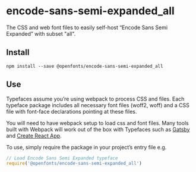 
# encode-sans-semi-expanded_all

The CSS and web font files to easily self-host “Encode Sans Semi Expanded” with subset "all".

## Install

`npm install --save @openfonts/encode-sans-semi-expanded_all`

## Use

Typefaces assume you’re using webpack to process CSS and files. Each typeface
package includes all necessary font files (woff2, woff) and a CSS file with
font-face declarations pointing at these files.

You will need to have webpack setup to load css and font files. Many tools built
with Webpack will work out of the box with Typefaces such as [Gatsby](https://github.com/gatsbyjs/gatsby)
and [Create React App](https://github.com/facebookincubator/create-react-app).

To use, simply require the package in your project’s entry file e.g.

```javascript
// Load Encode Sans Semi Expanded typeface
require('@openfonts/encode-sans-semi-expanded_all')
```
